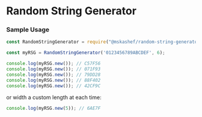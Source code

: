 # Random String Generator

### Sample Usage

```js
const RandomStringGenerator = require("@mskashef/random-string-generator");

const myRSG = RandomStringGenerator('0123456789ABCDEF', 6);

console.log(myRSG.new()); // C57F56
console.log(myRSG.new()); // 071F93
console.log(myRSG.new()); // 79DD28
console.log(myRSG.new()); // 88F402
console.log(myRSG.new()); // 42CF9C
```

or width a custom length at each time: 
```js
console.log(myRSG.new(5)); // 6AE7F
```